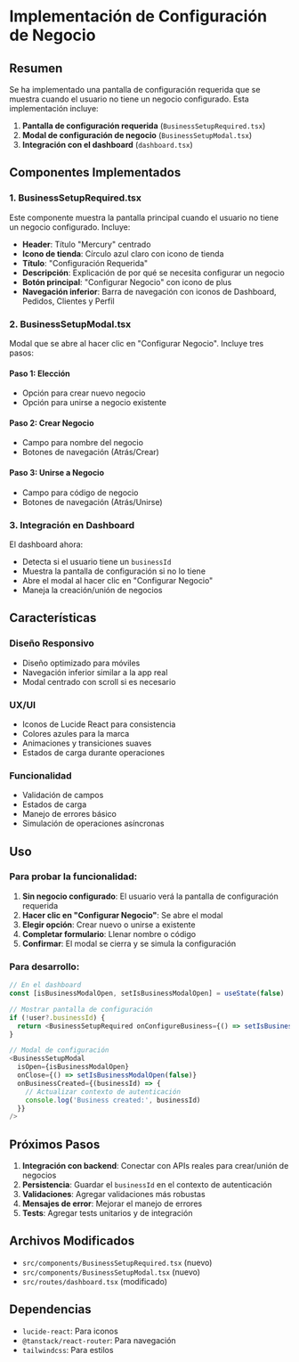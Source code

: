 # Implementación de Configuración de Negocio

## Resumen

Se ha implementado una pantalla de configuración requerida que se muestra cuando el usuario no tiene un negocio configurado. Esta implementación incluye:

1. **Pantalla de configuración requerida** (`BusinessSetupRequired.tsx`)
2. **Modal de configuración de negocio** (`BusinessSetupModal.tsx`)
3. **Integración con el dashboard** (`dashboard.tsx`)

## Componentes Implementados

### 1. BusinessSetupRequired.tsx

Este componente muestra la pantalla principal cuando el usuario no tiene un negocio configurado. Incluye:

- **Header**: Título "Mercury" centrado
- **Icono de tienda**: Círculo azul claro con icono de tienda
- **Título**: "Configuración Requerida"
- **Descripción**: Explicación de por qué se necesita configurar un negocio
- **Botón principal**: "Configurar Negocio" con icono de plus
- **Navegación inferior**: Barra de navegación con iconos de Dashboard, Pedidos, Clientes y Perfil

### 2. BusinessSetupModal.tsx

Modal que se abre al hacer clic en "Configurar Negocio". Incluye tres pasos:

#### Paso 1: Elección
- Opción para crear nuevo negocio
- Opción para unirse a negocio existente

#### Paso 2: Crear Negocio
- Campo para nombre del negocio
- Botones de navegación (Atrás/Crear)

#### Paso 3: Unirse a Negocio
- Campo para código de negocio
- Botones de navegación (Atrás/Unirse)

### 3. Integración en Dashboard

El dashboard ahora:
- Detecta si el usuario tiene un `businessId`
- Muestra la pantalla de configuración si no lo tiene
- Abre el modal al hacer clic en "Configurar Negocio"
- Maneja la creación/unión de negocios

## Características

### Diseño Responsivo
- Diseño optimizado para móviles
- Navegación inferior similar a la app real
- Modal centrado con scroll si es necesario

### UX/UI
- Iconos de Lucide React para consistencia
- Colores azules para la marca
- Animaciones y transiciones suaves
- Estados de carga durante operaciones

### Funcionalidad
- Validación de campos
- Estados de carga
- Manejo de errores básico
- Simulación de operaciones asíncronas

## Uso

### Para probar la funcionalidad:

1. **Sin negocio configurado**: El usuario verá la pantalla de configuración requerida
2. **Hacer clic en "Configurar Negocio"**: Se abre el modal
3. **Elegir opción**: Crear nuevo o unirse a existente
4. **Completar formulario**: Llenar nombre o código
5. **Confirmar**: El modal se cierra y se simula la configuración

### Para desarrollo:

```typescript
// En el dashboard
const [isBusinessModalOpen, setIsBusinessModalOpen] = useState(false)

// Mostrar pantalla de configuración
if (!user?.businessId) {
  return <BusinessSetupRequired onConfigureBusiness={() => setIsBusinessModalOpen(true)} />
}

// Modal de configuración
<BusinessSetupModal
  isOpen={isBusinessModalOpen}
  onClose={() => setIsBusinessModalOpen(false)}
  onBusinessCreated={(businessId) => {
    // Actualizar contexto de autenticación
    console.log('Business created:', businessId)
  }}
/>
```

## Próximos Pasos

1. **Integración con backend**: Conectar con APIs reales para crear/unión de negocios
2. **Persistencia**: Guardar el `businessId` en el contexto de autenticación
3. **Validaciones**: Agregar validaciones más robustas
4. **Mensajes de error**: Mejorar el manejo de errores
5. **Tests**: Agregar tests unitarios y de integración

## Archivos Modificados

- `src/components/BusinessSetupRequired.tsx` (nuevo)
- `src/components/BusinessSetupModal.tsx` (nuevo)
- `src/routes/dashboard.tsx` (modificado)

## Dependencias

- `lucide-react`: Para iconos
- `@tanstack/react-router`: Para navegación
- `tailwindcss`: Para estilos